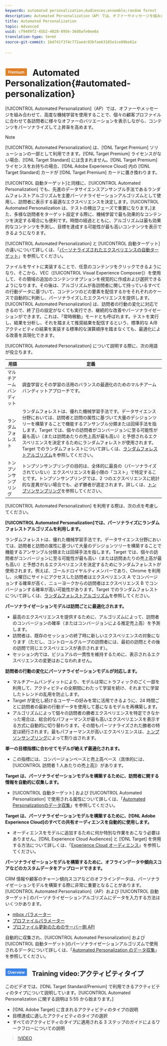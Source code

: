 ```yaml
---
keywords: automated personalization;Audiences;ensemble;random forest
description: Automated Personalization（AP）では、オファーやメッセージを組み合わせて、高度な機械学習を使用することで、個々の顧客プロファイルに合わせて各訪問者に様々なオファーのバリエーションを表示しながら、コンテンツをパーソナライズして上昇率を高めます。
title: Automated Personalization
topic: Advanced
uuid: cf9489f2-45b2-4028-8956-36d0afe0ee0a
translation-type: tm+mt
source-git-commit: 1bd741f374c772aedc93bfae63105e1ce09be61a

---
```



# ![Premium](/help/assets/premium.png) Automated Personalization{#automated-personalization}

[!UICONTROL Automated Personalization]（AP）では、オファーやメッセージを組み合わせて、高度な機械学習を使用することで、個々の顧客プロファイルに合わせて各訪問者に様々なオファーのバリエーションを表示しながら、コンテンツをパーソナライズして上昇率を高めます。

>[!NOTE]
>
>[!UICONTROL Automated Personalization] は、[!DNL Target Premium] ソリューションの一部として利用できます。[!DNL Target Premium] ライセンスがない場合、[!DNL Target Standard] には含まれません。[!DNL Target Premium] ライセンスをお持ちの場合、[!DNL Adobe Experience Cloud] 内の [!DNL Target Standard] カードが [!DNL Target Premium] カードに置き換わります。

[!UICONTROL 自動ターゲット]と同様に、[!UICONTROL Automated Personalization] でも、先進のデータサイエンスアンサンブル手法であるランダムフォレストアルゴリズムを主要パーソナライゼーションアルゴリズムとして使用し、訪問者に表示する最適なエクスペリエンスを決定します。[!UICONTROL Automated Personalization は、テストの検出フェーズで重要になります。]また、多様な訪問者をターゲット設定する際に、機械学習で最も効果的なコンテンツを決定する場合にも便利です。時間の経過とともに、アルゴリズムは最も効果的なコンテンツを予測し、目標を達成する可能性が最も高いコンテンツを表示できるようになります。

[!UICONTROL Automated Personalization] と [!UICONTROL 自動ターゲット]の違いについて詳しくは、「[パーソナライズされたエクスペリエンスの自動ターゲット](../../c-activities/auto-target-to-optimize.md#concept_67779E5B7F67427A97D7EA2A6FB919B3)」を参照してください。

ファイルをサイトに実装することで、任意のコンテンツをクリックできるようになり、そこから、VEC（[!UICONTROL Visual Experience Composer]）を使用して、その領域の追加のコンテンツオプションを視覚的に作成および選択できるようになります。その後は、アルゴリズムが各訪問者に関して持っているすべての行動データに基づいて、コンテンツのどの要素を配信するかをそれぞれのケースで自動的に判断し、パーソナライズしたエクスペリエンスを提供します。[!UICONTROL Automated Personalization] は、訪問者の行動の変化に対応できるので、終了日の設定がなくても実行でき、継続的な改善やパーソナライゼーションができます。これは、「常時稼動」モードとも呼ばれます。テストを実行し、結果を分析し、それを踏まえて推奨結果を配信するという、標準的な A/B アクティビティの結果を実装する標準的な演算順序を踏まなくても、最適化による改善を具現化できます。

[!UICONTROL Automated Personalization] について説明する際に、次の用語が役立ちます。

| 用語 | 定義 |
|---|---|
| マルチアームバンディット | 調査学習とその学習の活用のバランスの最適化のためのマルチアームバンディットアプローチです。 |
| ランダムフォレスト | ランダムフォレストは、優れた機械学習手法です。データサイエンス分野においては、訪問者と訪問の属性に基づいて大量のデシジョンツリーを構築することで機能するアンサンブル分類または回帰手法を指します。Target では、個々の訪問者がコンバージョンに至る可能性が最も高い（または訪問あたりの売上高が最も高い）と予想されるエクスペリエンスを決定するためにランダムフォレストが使用されます。Target でのランダムフォレストについて詳しくは、[ランダムフォレストアルゴリズム](../../c-activities/t-automated-personalization/algo-random-forest.md#concept_48F3CDAA16A848D2A84CDCD19DAAE3AA)を参照してください。 |
| トンプソンサンプリング | トンプソンサンプリングの目的は、全体的に最良の（パーソナライズされていない）エクスペリエンスを最小限の「コスト」で特定することです。トンプソンサンプリングでは、2 つのエクスペリエンスに統計的な差異がない場合でも、必ず勝者が選定されます。詳しくは、[トンプソンサンプリング](https://en.wikipedia.org/wiki/Thompson_sampling)を参照してください。 |

[!UICONTROL Automated Personalization] を利用する際は、次の点を考慮してください。

**[!UICONTROL Automated Personalization]では、パーソナライズにランダムフォレストアルゴリズムを利用します。**

ランダムフォレストは、優れた機械学習手法です。データサイエンス分野においては、訪問者と訪問の属性に基づいて大量のデシジョンツリーを構築することで機能するアンサンブル分類または回帰手法を指します。Target では、個々の訪問者がコンバージョンに至る可能性が最も高い（または訪問あたりの売上高が最も高い）と予想されるエクスペリエンスを決定するためにランダムフォレストが使用されます。例えば、ゴールドロイヤルティメンバーであり、Chrome を利用し、火曜日にサイトにアクセスした訪問者はエクスペリエンス A でコンバージョンする確率が高く、ニューヨークからの訪問者はエクスペリエンス B でコンバージョンする確率が高い可能性があります。Target でのランダムフォレストについて詳しくは、[ランダムフォレストアルゴリズム](../../c-activities/t-automated-personalization/algo-random-forest.md#concept_48F3CDAA16A848D2A84CDCD19DAAE3AA)を参照してください。

**パーソナライゼーションモデルは訪問ごとに最適化されます。**

* 最高のエクスペリエンスを提供するために、アルゴリズムによって、訪問者のコンバージョンの確率（またはコンバージョンによる推定売上高）を予測します。
* 訪問者は、既存のセッションの終了時に新しいエクスペリエンスの対象になります（ただし、コントロールグループの訪問者には、最初の訪問とその後の訪問で同じエクスペリエンスが表示されます）。
* セッション内では、ビジュアルの一貫性を維持するために、表示されるエクスペリエンスの変更はおこなわれません。

**訪問者の行動の変化にパーソナライゼーションモデルが対応します。**

* マルチアームバンディットにより、モデルは常にトラフィックのごく一部を利用して、アクティビティの全期間にわたって学習を続け、それまでに学習したトレンドの乱用を防止します。
* Target が変化し続けるユーザーの好みを常に活用できるように、24 時間ごとに訪問者の最新の行動データを使用して基になるモデルを再構築します。
* アルゴリズムによって個々の訪問者の勝者エクスペリエンスを特定できなかった場合は、総合的なパフォーマンスが最も高いエクスペリエンスを表示する方式に自動的に切り替わります。その間もパーソナライズされた勝者の特定は続行されます。最もパフォーマンスが高いエクスペリエンスは、[トンプソンサンプリング](https://en.wikipedia.org/wiki/Thompson_sampling)によって割り出されます。

**単一の目標指標に合わせてモデルが絶えず最適化されます。**

* この指標には、コンバージョンベースと売上高ベース（具体的には、[!UICONTROL 訪問者 1 人あたりの売上高]）があります。

**Target は、パーソナライゼーションモデルを構築するために、訪問者に関する情報を自動的に収集します。**

* [!UICONTROL 自動ターゲット] および [!UICONTROL Automated Personalization] で使用される属性について詳しくは、「[Automated Personalizationのデータ収集](../../c-activities/t-automated-personalization/ap-data.md#reference_255BD3DE7AD04DC9B766E0BC78961058)」を参照してください。

**Target は、パーソナライゼーションモデルを構築するために、[!DNL Adobe Experience Cloud]のすべての共有オーディエンスを自動的に使用します。**

* オーディエンスをモデルに追加するために何か特別な作業をおこなう必要はありません。[!DNL Experience Cloud Audiences] と [!DNL Target] を併用する方法について詳しくは、「[Experience Cloud オーディエンス](../../c-integrating-target-with-mac/mmp.md#concept_F4863DE4C92D4805AB690B4B3D487969)」を参照してください。

**パーソナライゼーションモデルを構築するために、オフラインデータや傾向スコアなどのカスタムデータをアップロードできます。**

CRM 情報や顧客のチャーン傾向スコアなどのオフラインデータは、パーソナライゼーションモデルを構築する際に非常に重要となることがあります。[!UICONTROL Automated Personalization]（AP）および [!UICONTROL 自動ターゲット] のパーソナライゼーションアルゴリズムにデータを入力する方法はいくつかあります。

* [mbox パラメーター](../../c-implementing-target/c-considerations-before-you-implement-target/c-methods-to-get-data-into-target/methods-to-get-data-into-target.md#concept_0069C0EFB56C4700BB33F2F35C2B9B17)
* [プロファイルパラメーター](../../c-implementing-target/c-considerations-before-you-implement-target/c-methods-to-get-data-into-target/methods-to-get-data-into-target.md#concept_0069C0EFB56C4700BB33F2F35C2B9B17)
* [プロファイル更新のためのサーバー側 API](../../c-implementing-target/c-considerations-before-you-implement-target/c-methods-to-get-data-into-target/methods-to-get-data-into-target.md#concept_0069C0EFB56C4700BB33F2F35C2B9B17)

自動的に収集され、[!UICONTROL Automated Personalization] および[!UICONTROL 自動ターゲット]のパーソナライゼーションアルゴリズムで使用されるデータについて詳しくは、「[Automated Personalization のデータ収集](../../c-activities/t-automated-personalization/ap-data.md#reference_255BD3DE7AD04DC9B766E0BC78961058)」を参照してください。

## ![概要バッジ](/help/assets/overview.png) Training video:アクティビティタイプ

このビデオでは、[!DNL Target Standard/Premium] で利用できるアクティビティのタイプについて説明しています。[!UICONTROL Automated Personalization に関する説明は 5:55 から始まります。]

* [!DNL Adobe Target] に含まれるアクティビティのタイプの説明
* 目標達成に適したアクティビティのタイプの選択
* すべてのアクティビティのタイプに適用される 3 ステップのガイドによるワークフローについての説明

>[!VIDEO](https://video.tv.adobe.com/v/17386)